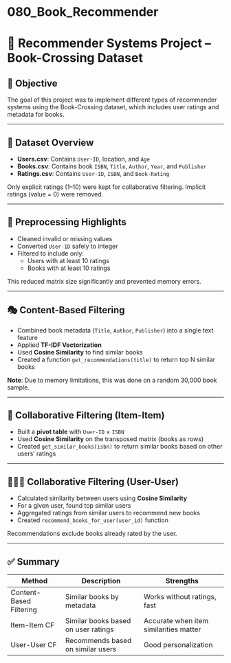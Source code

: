 # 080_Book_Recommender  
# 📘 Recommender Systems Project – Book-Crossing Dataset

## 📌 Objective
The goal of this project was to implement different types of recommender systems using the Book-Crossing dataset, which includes user ratings and metadata for books.

---

## 📂 Dataset Overview
- **Users.csv**: Contains `User-ID`, location, and `Age`
- **Books.csv**: Contains book `ISBN`, `Title`, `Author`, `Year`, and `Publisher`
- **Ratings.csv**: Contains `User-ID`, `ISBN`, and `Book-Rating`

Only explicit ratings (1–10) were kept for collaborative filtering. Implicit ratings (value = 0) were removed.

---

## 🧹 Preprocessing Highlights
- Cleaned invalid or missing values
- Converted `User-ID` safely to integer
- Filtered to include only:
  - Users with at least 10 ratings
  - Books with at least 10 ratings

This reduced matrix size significantly and prevented memory errors.

---

## 🎭 Content-Based Filtering

- Combined book metadata (`Title`, `Author`, `Publisher`) into a single text feature
- Applied **TF-IDF Vectorization**
- Used **Cosine Similarity** to find similar books
- Created a function `get_recommendations(title)` to return top N similar books

**Note**: Due to memory limitations, this was done on a random 30,000 book sample.

---

## 🤝 Collaborative Filtering (Item-Item)

- Built a **pivot table** with `User-ID` × `ISBN`
- Used **Cosine Similarity** on the transposed matrix (books as rows)
- Created `get_similar_books(isbn)` to return similar books based on other users’ ratings

---

## 🧑‍🤝‍🧑 Collaborative Filtering (User-User)

- Calculated similarity between users using **Cosine Similarity**
- For a given user, found top similar users
- Aggregated ratings from similar users to recommend new books
- Created `recommend_books_for_user(user_id)` function

Recommendations exclude books already rated by the user.

---

## ✅ Summary
| Method                    | Description                            | Strengths                             |
|--------------------------|----------------------------------------|----------------------------------------|
| Content-Based Filtering  | Similar books by metadata              | Works without ratings, fast            |
| Item-Item CF             | Similar books based on user ratings    | Accurate when item similarities matter |
| User-User CF             | Recommends based on similar users      | Good personalization                   |
